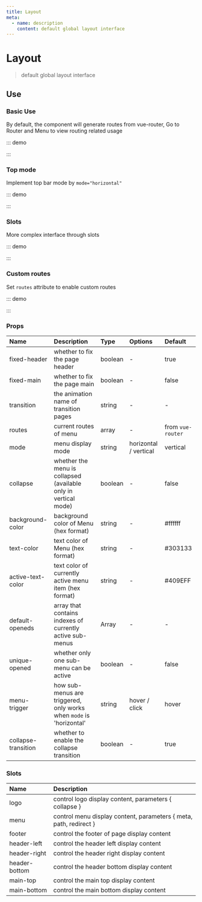 ```yaml
---
title: Layout
meta:
  - name: description
    content: default global layout interface
---
```


# Layout

> default global layout interface

## Use

### Basic Use

By default, the component will generate routes from vue-router, Go to <pro-link to="/zh-CN/guide/router">Router and Menu</pro-link> to view routing related usage

::: demo

<template>
  <pro-layout class="docs-layout" />
</template>

<style>
.docs-layout {
  --pro-layout-height: 400px;
  --pro-layout-index-sidebar: 1;
  border: 1px solid var(--c-border);
  max-height: 400px;
}
</style>

:::

### Top mode

Implement top bar mode by `mode="horizontal"`

::: demo

<template>
  <pro-layout mode="horizontal" class="docs-layout" />
</template>

:::

### Slots

More complex interface through slots

::: demo

<template>
  <pro-radio-button
    v-model="mode"
    :data="data"
  />
  <pro-layout :mode="mode" class="docs-layout">
    <template #logo="{ collapse }">
      <span style="line-height: 54px">
        {{ collapse ? 'L' : 'logo' }}
      </span>
    </template>
    <template #footer>
      <p>footer</p>
    </template>
    <template #header-left>
      <span>header-left</span>
    </template>
    <template #header-right>
      <span>header-right</span>
    </template>
    <template #header-bottom>
      <span>header-bottom</span>
    </template>
    <template #main-top>
      <p>main-top</p>
    </template>
    <template #main-bottom>
      <p>main-bottom</p>
    </template>
  </pro-layout>
</template>

<script>
import { ref } from 'vue'

export default {
  setup() {
    const mode = ref('vertical')
    const data = [
      { value: 'vertical', label: 'Menu vertical' },
      { value: 'horizontal', label: 'Menu horizontal' },
    ]

    return {
      mode,
      data,
    }
  }
}
</script>

:::

### Custom routes

Set `routes` attribute to enable custom routes

::: demo

<template>
  <pro-layout
    :routes="routes"
    class="docs-layout"
  />
</template>

<script>
import { computed } from 'vue'
import { useRouter } from 'vue-router'

export default {
  setup() {
    const router = useRouter()
    const routes = computed(() => {
      const _routes = router.options.routes
      return _routes.find(item => {
        return item.path === '/en-US/components/'
      })?.children || []
    })

    return {
      routes,
    }
  }
}
</script>

:::

### Props

| Name                | Description                                                         | Type    | Options               | Default           |
| :------------------ | :------------------------------------------------------------------ | :------ | :-------------------- | :---------------- |
| fixed-header        | whether to fix the page header                                      | boolean | -                     | true              |
| fixed-main          | whether to fix the page main                                        | boolean | -                     | false             |
| transition          | the animation name of transition pages                              | string  | -                     | -                 |
| routes              | current routes of menu                                              | array   | -                     | from `vue-router` |
| mode                | menu display mode                                                   | string  | horizontal / vertical | vertical          |
| collapse            | whether the menu is collapsed (available only in vertical mode)     | boolean | -                     | false             |
| background-color    | background color of Menu (hex format)                               | string  | -                     | #ffffff           |
| text-color          | text color of Menu (hex format)                                     | string  | -                     | #303133           |
| active-text-color   | text color of currently active menu item (hex format)               | string  | -                     | #409EFF           |
| default-openeds     | array that contains indexes of currently active sub-menus           | Array   | -                     | -                 |
| unique-opened       | whether only one sub-menu can be active                             | boolean | -                     | false             |
| menu-trigger        | how sub-menus are triggered, only works when `mode` is 'horizontal' | string  | hover / click         | hover             |
| collapse-transition | whether to enable the collapse transition                           | boolean | -                     | true              |

### Slots

| Name          | Description                                                       |
| :------------ | :---------------------------------------------------------------- |
| logo          | control logo display content, parameters { collapse }             |
| menu          | control menu display content, parameters { meta, path, redirect } |
| footer        | control the footer of page display content                        |
| header-left   | control the header left display content                           |
| header-right  | control the header right display content                          |
| header-bottom | control the header bottom display content                         |
| main-top      | control the main top display content                              |
| main-bottom   | control the main bottom display content                           |
